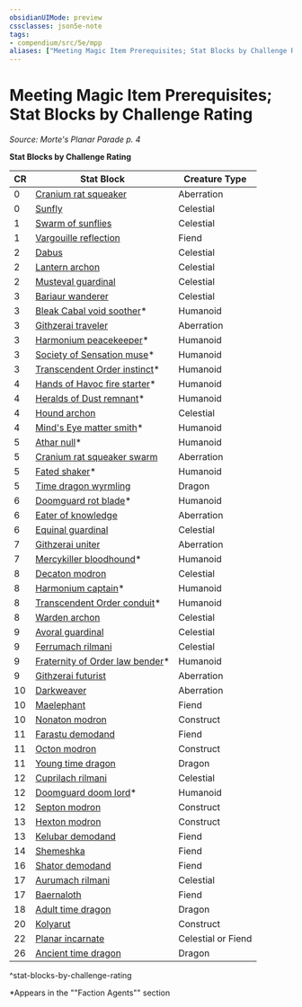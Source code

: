 ```yaml
---
obsidianUIMode: preview
cssclasses: json5e-note
tags:
- compendium/src/5e/mpp
aliases: ["Meeting Magic Item Prerequisites; Stat Blocks by Challenge Rating"]
---
```

# Meeting Magic Item Prerequisites; Stat Blocks by Challenge Rating
*Source: Morte's Planar Parade p. 4* 

**Stat Blocks by Challenge Rating**

| CR | Stat Block | Creature Type |
|----|------------|---------------|
| 0 | [Cranium rat squeaker](Mechanics/bestiary/aberration/cranium-rat-squeaker-mpp.md) | Aberration |
| 0 | [Sunfly](Mechanics/bestiary/celestial/sunfly-mpp.md) | Celestial |
| 1 | [Swarm of sunflies](Mechanics/bestiary/celestial/swarm-of-sunflies-mpp.md) | Celestial |
| 1 | [Vargouille reflection](Mechanics/bestiary/fiend/vargouille-reflection-mpp.md) | Fiend |
| 2 | [Dabus](Mechanics/bestiary/celestial/dabus-mpp.md) | Celestial |
| 2 | [Lantern archon](Mechanics/bestiary/celestial/lantern-archon-mpp.md) | Celestial |
| 2 | [Musteval guardinal](Mechanics/bestiary/celestial/musteval-guardinal-mpp.md) | Celestial |
| 3 | [Bariaur wanderer](Mechanics/bestiary/celestial/bariaur-wanderer-mpp.md) | Celestial |
| 3 | [Bleak Cabal void soother](Mechanics/bestiary/humanoid/bleak-cabal-void-soother-mpp.md)* | Humanoid |
| 3 | [Githzerai traveler](Mechanics/bestiary/aberration/githzerai-traveler-mpp.md) | Aberration |
| 3 | [Harmonium peacekeeper](Mechanics/bestiary/humanoid/harmonium-peacekeeper-mpp.md)* | Humanoid |
| 3 | [Society of Sensation muse](Mechanics/bestiary/humanoid/society-of-sensation-muse-mpp.md)* | Humanoid |
| 3 | [Transcendent Order instinct](Mechanics/bestiary/humanoid/transcendent-order-instinct-mpp.md)* | Humanoid |
| 4 | [Hands of Havoc fire starter](Mechanics/bestiary/humanoid/hands-of-havoc-fire-starter-mpp.md)* | Humanoid |
| 4 | [Heralds of Dust remnant](Mechanics/bestiary/humanoid/heralds-of-dust-remnant-mpp.md)* | Humanoid |
| 4 | [Hound archon](Mechanics/bestiary/celestial/hound-archon-mpp.md) | Celestial |
| 4 | [Mind's Eye matter smith](Mechanics/bestiary/humanoid/minds-eye-matter-smith-mpp.md)* | Humanoid |
| 5 | [Athar null](Mechanics/bestiary/humanoid/athar-null-mpp.md)* | Humanoid |
| 5 | [Cranium rat squeaker swarm](Mechanics/bestiary/aberration/cranium-rat-squeaker-swarm-mpp.md) | Aberration |
| 5 | [Fated shaker](Mechanics/bestiary/humanoid/fated-shaker-mpp.md)* | Humanoid |
| 5 | [Time dragon wyrmling](Mechanics/bestiary/dragon/time-dragon-wyrmling-mpp.md) | Dragon |
| 6 | [Doomguard rot blade](Mechanics/bestiary/humanoid/doomguard-rot-blade-mpp.md)* | Humanoid |
| 6 | [Eater of knowledge](Mechanics/bestiary/aberration/eater-of-knowledge-mpp.md) | Aberration |
| 6 | [Equinal guardinal](Mechanics/bestiary/celestial/equinal-guardinal-mpp.md) | Celestial |
| 7 | [Githzerai uniter](Mechanics/bestiary/aberration/githzerai-uniter-mpp.md) | Aberration |
| 7 | [Mercykiller bloodhound](Mechanics/bestiary/humanoid/mercykiller-bloodhound-mpp.md)* | Humanoid |
| 8 | [Decaton modron](Mechanics/bestiary/construct/decaton-modron-mpp.md) | Celestial |
| 8 | [Harmonium captain](Mechanics/bestiary/humanoid/harmonium-captain-mpp.md)* | Humanoid |
| 8 | [Transcendent Order conduit](Mechanics/bestiary/humanoid/transcendent-order-conduit-mpp.md)* | Humanoid |
| 8 | [Warden archon](Mechanics/bestiary/celestial/warden-archon-mpp.md) | Celestial |
| 9 | [Avoral guardinal](Mechanics/bestiary/celestial/avoral-guardinal-mpp.md) | Celestial |
| 9 | [Ferrumach rilmani](Mechanics/bestiary/celestial/ferrumach-rilmani-mpp.md) | Celestial |
| 9 | [Fraternity of Order law bender](Mechanics/bestiary/humanoid/fraternity-of-order-law-bender-mpp.md)* | Humanoid |
| 9 | [Githzerai futurist](Mechanics/bestiary/aberration/githzerai-futurist-mpp.md) | Aberration |
| 10 | [Darkweaver](Mechanics/bestiary/aberration/darkweaver-mpp.md) | Aberration |
| 10 | [Maelephant](Mechanics/bestiary/fiend/maelephant-mpp.md) | Fiend |
| 10 | [Nonaton modron](Mechanics/bestiary/construct/nonaton-modron-mpp.md) | Construct |
| 11 | [Farastu demodand](Mechanics/bestiary/fiend/farastu-demodand-mpp.md) | Fiend |
| 11 | [Octon modron](Mechanics/bestiary/construct/octon-modron-mpp.md) | Construct |
| 11 | [Young time dragon](Mechanics/bestiary/dragon/young-time-dragon-mpp.md) | Dragon |
| 12 | [Cuprilach rilmani](Mechanics/bestiary/celestial/cuprilach-rilmani-mpp.md) | Celestial |
| 12 | [Doomguard doom lord](Mechanics/bestiary/humanoid/doomguard-doom-lord-mpp.md)* | Humanoid |
| 12 | [Septon modron](Mechanics/bestiary/construct/septon-modron-mpp.md) | Construct |
| 13 | [Hexton modron](Mechanics/bestiary/construct/hexton-modron-mpp.md) | Construct |
| 13 | [Kelubar demodand](Mechanics/bestiary/fiend/kelubar-demodand-mpp.md) | Fiend |
| 14 | [Shemeshka](Mechanics/bestiary/npc/shemeshka-mpp.md) | Fiend |
| 16 | [Shator demodand](Mechanics/bestiary/fiend/shator-demodand-mpp.md) | Fiend |
| 17 | [Aurumach rilmani](Mechanics/bestiary/celestial/aurumach-rilmani-mpp.md) | Celestial |
| 17 | [Baernaloth](Mechanics/bestiary/fiend/baernaloth-mpp.md) | Fiend |
| 18 | [Adult time dragon](Mechanics/bestiary/dragon/adult-time-dragon-mpp.md) | Dragon |
| 20 | [Kolyarut](Mechanics/bestiary/construct/kolyarut-mpp.md) | Construct |
| 22 | [Planar incarnate](Mechanics/bestiary//planar-incarnate-mpp.md) | Celestial or Fiend |
| 26 | [Ancient time dragon](Mechanics/bestiary/dragon/ancient-time-dragon-mpp.md) | Dragon |
^stat-blocks-by-challenge-rating

*Appears in the ""Faction Agents"" section
